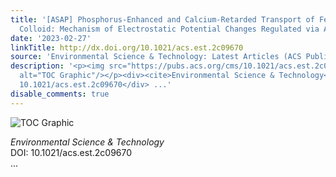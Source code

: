 ```yaml
---
title: '[ASAP] Phosphorus-Enhanced and Calcium-Retarded Transport of Ferrihydrite
  Colloid: Mechanism of Electrostatic Potential Changes Regulated via Adsorption Speciation'
date: '2023-02-27'
linkTitle: http://dx.doi.org/10.1021/acs.est.2c09670
source: 'Environmental Science & Technology: Latest Articles (ACS Publications)'
description: '<p><img src="https://pubs.acs.org/cms/10.1021/acs.est.2c09670/asset/images/medium/es2c09670_0007.gif"
  alt="TOC Graphic"/></p><div><cite>Environmental Science & Technology</cite></div><div>DOI:
  10.1021/acs.est.2c09670</div> ...'
disable_comments: true
---
```

<p><img src="https://pubs.acs.org/cms/10.1021/acs.est.2c09670/asset/images/medium/es2c09670_0007.gif" alt="TOC Graphic"/></p><div><cite>Environmental Science & Technology</cite></div><div>DOI: 10.1021/acs.est.2c09670</div> ...